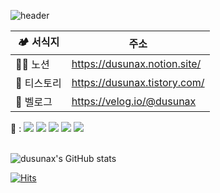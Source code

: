 ![header](https://capsule-render.vercel.app/api?type=Waving&color=aaa&height=130&section=header&text=고객만족%20💐신장개업💐%20고객감동%20&fontSize=20)

| 🏕 서식지 | 주소 |
|--|--|
| 👩‍🌾 노션 | https://dusunax.notion.site/ |
| 🌾 티스토리 | https://dusunax.tistory.com/ |
| 🌱 벨로그 | https://velog.io/@dusunax |

<!-- 블로그 공사중 
티스토리 https://dusunax.tistory.com/
벨로그 https://velog.io/@dusunax
-->
  

<!-- 기술 태그 
tag from https://shields.io/category/dependencies
logos from https://simpleicons.org/
-->

<p>
🍱 : 
<img src="https://img.shields.io/badge/HTML5-34F26?style=flat-square&logo=HTML5&logoColor=white"/>
<img src="https://img.shields.io/badge/CSS3-1572B6?style=flat-square&logo=CSS3&logoColor=white"/>
<img src="https://img.shields.io/badge/JavaScript-F7DF1E?style=flat-square&logo=JavaScript&logoColor=white"/>
<img src="https://img.shields.io/badge/React-61DAFB?style=flat-square&logo=React&logoColor=white"/>
<img src="https://img.shields.io/badge/TypeScript-3178C6?style=flat-square&logo=TypeScript&logoColor=white"/>
  
<!-- 이거 공부 중
<img src="https://img.shields.io/badge/Next.js-000000?style=flat-square&logo=Next.js&logoColor=white"/>
-->
  
<br />
<br />
  
<!-- 라이브러리
<img src="https://img.shields.io/badge/redux-764ABC?style=flat-square&logo=redux&logoColor=white">
<img src="https://img.shields.io/badge/styled%20components-DB7093?style=flat-square&logo=styledcomponents&logoColor=white">  
 -->


<!-- Status -->
![dusunax's GitHub stats](https://github-readme-stats.vercel.app/api?username=dusunax&show_icons=true&theme=dark&hide_title=true)
<!-- ![Top Langs](https://github-readme-stats.vercel.app/api/top-langs/?username=dusunax&layout=compact&theme=dark) -->
<!-- <img src="https://server.dooboo.io/github-trophies/dusunax" style="width: 700px"/> -->
<!-- <img src="https://server.dooboo.io/github-stats-advanced/dusunax" style="width: 500px"/> -->


<!-- HITS / 카운터 -->
[![Hits](https://hits.seeyoufarm.com/api/count/incr/badge.svg?url=https%3A%2F%2Fgithub.com%2Fdusunax&count_bg=%2379C83D&title_bg=%23555555&icon=&icon_color=%23E7E7E7&title=hits&edge_flat=true)](https://github.com/dusunax/)
</p>

<!-- 깃헙페이지 공사중 -->


